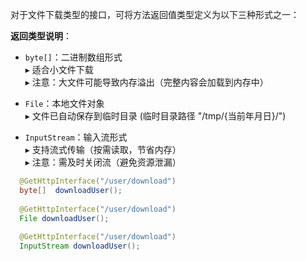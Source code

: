 

对于文件下载类型的接口，可将方法返回值类型定义为以下三种形式之一：

**返回类型说明**：
- `byte[]`：二进制数组形式  
  ▸ 适合小文件下载  
  ▸ 注意：大文件可能导致内存溢出（完整内容会加载到内存中）

- `File`：本地文件对象  
  ▸ 文件已自动保存到临时目录  (临时目录路径 "/tmp/{当前年月日}/")

- `InputStream`：输入流形式  
  ▸ 支持流式传输（按需读取，节省内存）  
  ▸ 注意：需及时关闭流（避免资源泄漏）




```java
  @GetHttpInterface("/user/download")
  byte[]  downloadUser();
  
  @GetHttpInterface("/user/download")
  File downloadUser();
  
  @GetHttpInterface("/user/download")
  InputStream downloadUser();
```


